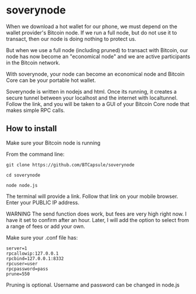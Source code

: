 # soverynode
When we download a hot wallet for our phone, we must depend on the wallet provider's Bitcoin node. If we run a full node, but do not use it to transact, then our node is doing nothing to protect us.

But when we use a full node (including pruned) to transact with Bitcoin, our node has now become an "economical node" and we are active participants in the Bitcoin network.

With soverynode, your node can become an economical node and Bitcoin Core can be your portable hot wallet.

Soverynode is written in nodejs and html. Once its running, it creates a secure tunnel between your localhost and the internet with localtunnel. Follow the link, and you will be taken to a GUI of your Bitcoin Core node that makes simple RPC calls. 

## How to install

Make sure your Bitcoin node is running

From the command line:

```
git clone https://github.com/BTCapsule/soverynode
```

```
cd soverynode
```

```
node node.js
```
The terminal will provide a link. 
Follow that link on your mobile browser.
Enter your PUBLIC IP address.

WARNING
The send function does work, but fees are very high right now. 
I have it set to confirm after an hour. 
Later, I will add the option to select from a range of fees or add your own.

Make sure your .conf file has:

```
server=1
rpcallowip:127.0.0.1
rpcbind=127.0.0.1:8332
rpcuser=user
rpcpassword=pass
prune=550
```

Pruning is optional.
Username and password can be changed in node.js
